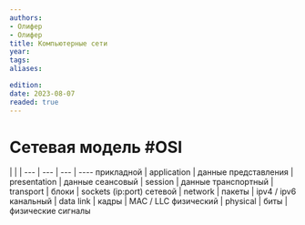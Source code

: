 ```yaml
---
authors:
- Олифер
- Олифер
title: Компьютерные сети
year:
tags:
aliases:

edition:
date: 2023-08-07
readed: true
---
```


# Сетевая модель #OSI

 |  |  | 
--- | --- | --- | ----
прикладной | application | данные
представления | presentation | данные
сеансовый | session | данные
транспортный | transport | блоки | sockets (ip:port)
сетевой | network | пакеты | ipv4 / ipv6
канальный | data link | кадры | MAC / LLC
физический | physical | биты | физические сигналы